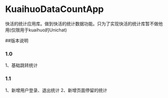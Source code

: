 # KuaihuoDataCountApp
快活的统计应用库。做到快活的统计数据功能。只为了实现快活的统计库暂不做他用(仅限用于kuaihuo的Unichat)

##版本说明
### 1.0
1、基础跳转统计

### 1.1
1、新增用户登录、退出统计
2、新增页面停留的统计
